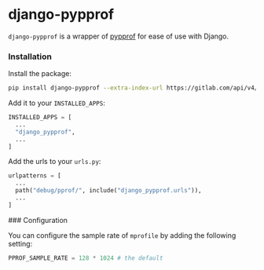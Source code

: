 django-pypprof
===================

`django-pypprof` is a wrapper of
[pypprof](https://github.com/timpalpant/pypprof) for ease of use with Django.

### Installation

Install the package:

```sh
pip install django-pypprof --extra-index-url https://gitlab.com/api/v4/groups/prologin/-/packages/pypi/simple
```

Add it to your `INSTALLED_APPS`:

```python
INSTALLED_APPS = [
  ...
  "django_pypprof",
  ...
]
```

Add the urls to your `urls.py`:

```python
urlpatterns = [
  ...
  path("debug/pprof/", include("django_pypprof.urls")),
  ...
]
```

### Configuration

You can configure the sample rate of `mprofile` by adding the following setting:

```python
PPROF_SAMPLE_RATE = 128 * 1024 # the default
```
